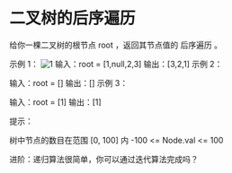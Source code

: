 # 二叉树的后序遍历

给你一棵二叉树的根节点 root ，返回其节点值的 后序遍历 。

示例 1：
![1](https://assets.leetcode.com/uploads/2020/08/28/pre1.jpg)
输入：root = [1,null,2,3]
输出：[3,2,1]
示例 2：

输入：root = []
输出：[]
示例 3：

输入：root = [1]
输出：[1]

提示：

树中节点的数目在范围 [0, 100] 内
-100 <= Node.val <= 100

进阶：递归算法很简单，你可以通过迭代算法完成吗？
